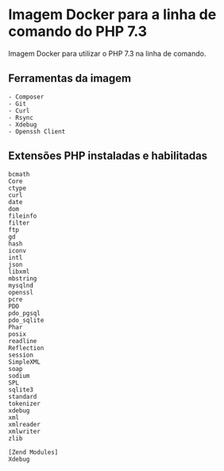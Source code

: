 # Imagem Docker para a linha de comando do PHP 7.3

Imagem Docker para utilizar o PHP 7.3 na linha de comando.

## Ferramentas da imagem
    - Composer
    - Git
    - Curl
    - Rsync
    - Xdebug
    - Openssh Client

## Extensões PHP instaladas e habilitadas
    bcmath
    Core
    ctype
    curl
    date
    dom
    fileinfo
    filter
    ftp
    gd
    hash
    iconv
    intl
    json
    libxml
    mbstring
    mysqlnd
    openssl
    pcre
    PDO
    pdo_pgsql
    pdo_sqlite
    Phar
    posix
    readline
    Reflection
    session
    SimpleXML
    soap
    sodium
    SPL
    sqlite3
    standard
    tokenizer
    xdebug
    xml
    xmlreader
    xmlwriter
    zlib

    [Zend Modules]
    Xdebug